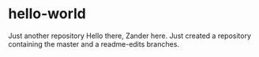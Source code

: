 # hello-world
Just another repository 
Hello there, Zander here. Just created a repository containing the master and a readme-edits branches.
